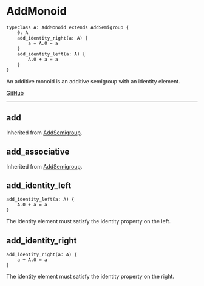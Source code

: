 # AddMonoid

```acorn
typeclass A: AddMonoid extends AddSemigroup {
    0: A
    add_identity_right(a: A) {
        a + A.0 = a
    }
    add_identity_left(a: A) {
        A.0 + a = a
    }
}
```

An additive monoid is an additive semigroup with an identity element.

[GitHub](https://github.com/acornprover/acornlib/blob/master/src/add_monoid.ac)

---
## add
Inherited from [AddSemigroup](../AddSemigroup/#add).
## add_associative
Inherited from [AddSemigroup](../AddSemigroup/#add_associative).
## add_identity_left

```acorn
add_identity_left(a: A) {
    A.0 + a = a
}
```

The identity element must satisfy the identity property on the left.
## add_identity_right

```acorn
add_identity_right(a: A) {
    a + A.0 = a
}
```

The identity element must satisfy the identity property on the right.
